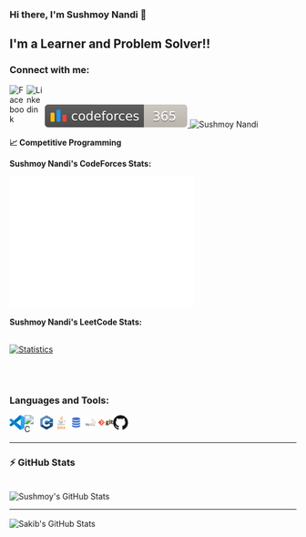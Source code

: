 ### Hi there, I'm Sushmoy Nandi 👋

## I'm a Learner and Problem Solver!!

### Connect with me:

[<img align="left"  width="30px" src="https://github.com/dmhendricks/signature-social-icons/blob/master/icons/round-flat-filled/35px/facebook.png" alt="Facebook"/>][facebook]

<a href="https://www.linkedin.com/in/sushmoy-nandi-737b41307/">
    <img align="left"  width="32px" src="https://github.com/dmhendricks/signature-social-icons/blob/master/icons/round-flat-filled/35px/linkedin.png" alt="Linkedin"/>
</a>
<br />
<br />

<a href="https://codeforces.com/profile/Sushmoy1091">
   <img src="https://raw.githubusercontent.com/sushmoy-nandi/cf-stats/main/output/max_rating.svg" />
</a>
<img src="https://komarev.com/ghpvc/?username=sushmoy-nandi&label=Profile%20views&color=0e75b6&style=flat" alt="Sushmoy Nandi" />

<b>&#128200; Competitive Programming</b> <br>

<b>Sushmoy Nandi's CodeForces Stats: </b> 
<p float="left">
<a href="https://codeforces.com/profile/Sushmoy1091">
    <img height="230px" src="https://raw.githubusercontent.com/sushmoy-nandi/cf-stats/main/output/light_card.svg" alt="Statistics"/>
</a>
</p>
<b>Sushmoy Nandi's LeetCode Stats: </b> <br>
<br>
<p float="left">
<a href="https://leetcode.com/u/learnsushmoysk1091/">
    <img height="230px" src="https://leetcard.jacoblin.cool/learnsushmoysk1091?ext=heatmap" alt="Statistics"/>
</a>
</p>
<br/>
<br/>

### Languages and Tools:

<img align="left" alt="Visual Studio Code" width="26px" src="https://raw.githubusercontent.com/github/explore/80688e429a7d4ef2fca1e82350fe8e3517d3494d/topics/visual-studio-code/visual-studio-code.png" />
<img align="left" alt="C" width="26px" src="https://camo.githubusercontent.com/92ea2ae329c080e1d851d6ad12aeb4ca15a814f980e742318ec3ae1262249926/68747470733a2f2f736b696c6c69636f6e732e6465762f69636f6e733f693d63" />
<img align="left" alt="C++" width="26px" src="https://raw.githubusercontent.com/github/explore/80688e429a7d4ef2fca1e82350fe8e3517d3494d/topics/cpp/cpp.png" />
<img align="left" alt="C++" width="26px" src="https://raw.githubusercontent.com/github/explore/80688e429a7d4ef2fca1e82350fe8e3517d3494d/topics/java/java.png" />
<img align="left" alt="SQL" width="26px" src="https://raw.githubusercontent.com/github/explore/80688e429a7d4ef2fca1e82350fe8e3517d3494d/topics/sql/sql.png" />
<img align="left" alt="MySQL" width="26px" src="https://raw.githubusercontent.com/github/explore/80688e429a7d4ef2fca1e82350fe8e3517d3494d/topics/mysql/mysql.png" />
<img align="left" alt="Git" width="26px" src="https://raw.githubusercontent.com/github/explore/80688e429a7d4ef2fca1e82350fe8e3517d3494d/topics/git/git.png" />
<img align="left" alt="GitHub" width="26px" src="https://raw.githubusercontent.com/github/explore/78df643247d429f6cc873026c0622819ad797942/topics/github/github.png" />
<br />
<br />

---
  ### :zap: GitHub Stats
  <br/>
  <img align="center" alt="Sushmoy's GitHub Stats" src="https://github-readme-stats.vercel.app/api?username=sushmoy-nandi&show_icons=true&theme=tokyonight" />
<br />

---
  
  <img align="center"  alt="Sakib's GitHub Stats" src="https://github-readme-stats.vercel.app/api/top-langs/?username=sushmoy-nandi&show_icons=true" />


[facebook]: https://www.facebook.com/bappi.nondi.5


